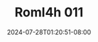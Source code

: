 --- 
title: "Roml4h 011"
description: "nonton bokep Roml4h 011   full vidio baru"
date: 2024-07-28T01:20:51-08:00
file_code: "29uuzmqmd20s"
draft: false
cover: "9u61pcphejq5arc0.jpg"
tags: ["indo", "bokep-indo", "bokep-viral", "bokep-ig"]
length: 181
fld_id: "1483159"
foldername: "Arsya 1"
categories: ["Arsya 1"]
views: 0
---